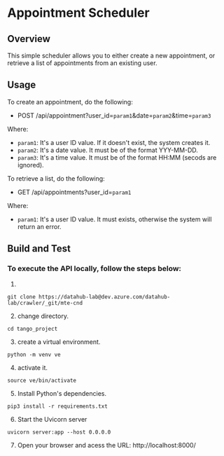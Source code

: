 # Appointment Scheduler

## Overview
This simple scheduler allows you to either create a new appointment, or retrieve a list of appointments from an existing user.

## Usage
To create an appointment, do the following:

 - POST /api/appointment?user_id=`param1`&date=`param2`&time=`param3`

Where: 
 - `param1`: It's a user ID value. If it doesn't exist, the system creates it.
 - `param2`: It's a date value. It must be of the format YYY-MM-DD.
 - `param3`: It's a time value. It must be of the format HH:MM (secods are ignored).

To retrieve a list, do the following:

 - GET /api/appointments?user_id=`param1`

Where: 
 - `param1`: It's a user ID value. It must exists, otherwise the system will return an error.


## Build and Test

### To execute the API locally, follow the steps below:

1. 
```
git clone https://datahub-lab@dev.azure.com/datahub-lab/crawler/_git/mte-cnd
```
2. change directory.
```
cd tango_project
```
3. create a virtual environment.
```
python -m venv ve
```
4. activate it.
```
source ve/bin/activate
```
5. Install Python's dependencies.
```
pip3 install -r requirements.txt
```
6. Start the Uvicorn server
```
uvicorn server:app --host 0.0.0.0 
```
7. Open your browser and acess the URL: http://localhost:8000/